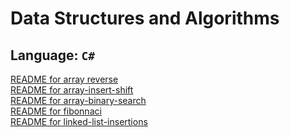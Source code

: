 # Data Structures and Algorithms

## Language: `C#`

[README for array reverse](./DataStructures/arrayReverse/README.md)<br>
[README for array-insert-shift](./DataStructures/array-insert-shift/README.md)<br>
[README for array-binary-search](./DataStructures/array-binray-search/README.md)<br>
[README for fibonnaci](./DataStructures/fibonacci/README.md) <br>
[README for linked-list-insertions](./DataStructures/linked-list-insertions/README.md)